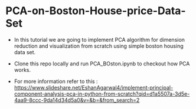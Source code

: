 # PCA-on-Boston-House-price-Data-Set

- In this tutorial we are going to implement PCA algorithm for dimension reduction and visualization from scratch using simple boston housing data set.

- Clone this repo locally and run PCA_BOston.ipynb to checkout how PCA works.

- For more information refer to this : https://www.slideshare.net/EshanAgarwal4/implement-principal-component-analysis-pca-in-python-from-scratch?qid=d1a5507a-3d5e-4aa9-8ccc-9da14d34d5a0&v=&b=&from_search=2
